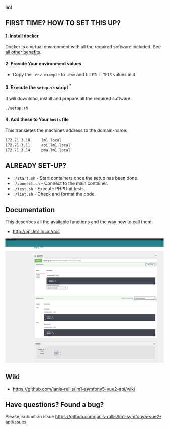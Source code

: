 #### lm1

## FIRST TIME? HOW TO SET THIS UP?

#### [1. Install docker]((https://github.com/janis-rullis/dev/blob/master/Docker/README.md#install))

Docker is a virtual environment with all the required software included. See [all other benefits](Why-use-docker.md).

#### 2. Provide Your environment values

- Copy the `.env.example` to `.env` and fill `FILL_THIS` values in it.

#### 3. Execute the `setup.sh` script <sup>*</sup>

It will download, install and prepare all the required software.

```shell
./setup.sh
```

#### 4. Add these to Your `hosts` file

This transletes the machines address to the domain-name.

```
172.71.3.10     lm1.local
172.71.3.11     api.lm1.local
172.71.3.14     pma.lm1.local
```

## ALREADY SET-UP?

* `./start.sh` - Start containers once the setup has been done.
* `./connect.sh` - Connect to the main container.
* `./test.sh` - Execute PHPUnit tests.
* `./lint.sh` - Check and format the code.

## Documentation

This describes all the available functions and the way how to call them.

* http://api.lm1.local/doc

![doc.png](doc.png)

## Wiki

* https://github.com/janis-rullis/lm1-symfony5-vue2-api/wiki

## Have questions? Found a bug?

Please, submit an issue https://github.com/janis-rullis/lm1-symfony5-vue2-api/issues
